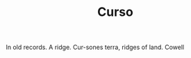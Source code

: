 ---
title: Curso
letter: C
permalink: "/definitions/bld-curso.html"
body: In old records. A ridge. Cur-sones terra, ridges of land. Cowell
published_at: '2018-07-07'
source: Black's Law Dictionary 2nd Ed (1910)
layout: post
---